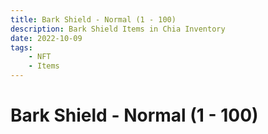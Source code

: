 ```yaml
---
title: Bark Shield - Normal (1 - 100)
description: Bark Shield Items in Chia Inventory
date: 2022-10-09
tags:
    - NFT
    - Items
---
```


# Bark Shield - Normal (1 - 100)

